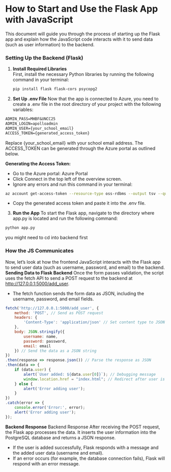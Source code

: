 # How to Start and Use the Flask App with JavaScript

This document will guide you through the process of starting up the Flask app and explain how the JavaScript code interacts with it to send data (such as user information) to the backend.
### Setting Up the Backend (Flask)
1. **Install Required Libraries**  
   First, install the necessary Python libraries by running the following command in your terminal:
   
   ```bash
   pip install flask flask-cors psycopg2
   ```

2. **Set Up .env File**
Now that the app is connected to Azure, you need to create a .env file in the root directory of your project with the following variables:

```e
ADMIN_PASS=MHBF&UNCC25
ADMIN_LOGIN=apolloadmin
ADMIN_USER={your_school_email}
ACCESS_TOKEN={generated_access_token}

```
Replace {your_school_email} with your school email address.
The ACCESS_TOKEN can be generated through the Azure portal as outlined below.

**Generating the Access Token:**

- Go to the Azure portal: Azure Portal
- Click Connect in the top left of the overview screen.
- Ignore any errors and run this command in your terminal:
```bash
az account get-access-token --resource-type oss-rdbms --output tsv --query accessToken
```
- Copy the generated access token and paste it into the .env file.

3. **Run the App**
To start the Flask app, navigate to the directory where app.py is located and run the following command:
```bash
python app.py
```
you might need to cd into backend first



### How the JS Communicates ###
Now, let’s look at how the frontend JavaScript interacts with the Flask app to send user data (such as username, password, and email) to the backend.
**Sending Data to Flask Backend**
Once the form passes validation, the script uses the fetch API to send a POST request to the backend at http://127.0.0.1:5000/add_user.

- The fetch function sends the form data as JSON, including the username, password, and email fields.
```js
fetch('http://127.0.0.1:5000/add_user', {
    method: 'POST', // Send as POST request
    headers: {
        'Content-Type': 'application/json' // Set content type to JSON
    },
    body: JSON.stringify({
        username: name,
        password: password,
        email: email
    }) // Send the data as a JSON string
})
.then(response => response.json()) // Parse the response as JSON
.then(data => {
    if (data.user) {
        alert(`User added: ${data.user[0]}`); // Debugging message
        window.location.href = "index.html"; // Redirect after user is added
    } else {
        alert('Error adding user');
    }
})
.catch(error => {
    console.error('Error:', error);
    alert('Error adding user');
});
```

**Backend Response**
Backend Response
After receiving the POST request, the Flask app processes the data. It inserts the user information into the PostgreSQL database and returns a JSON response.

- If the user is added successfully, Flask responds with a message and the added user data (username and email).
- If an error occurs (for example, the database connection fails), Flask will respond with an error message.


